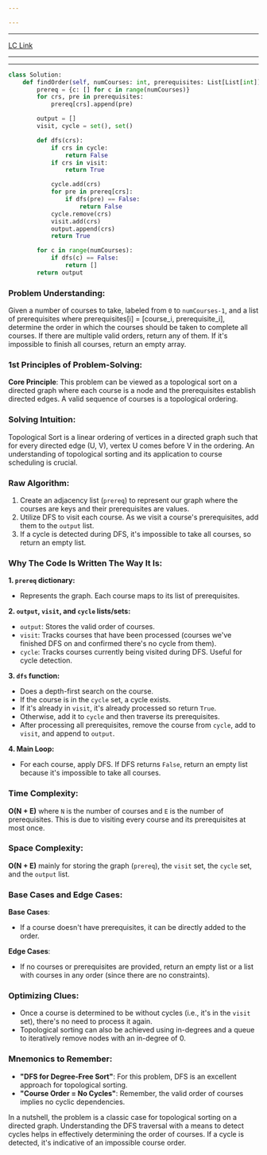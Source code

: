 ```yaml
---

---
```

---
[LC Link](https://leetcode.com/problems/course-schedule-ii/)

---
---

```python
class Solution:
    def findOrder(self, numCourses: int, prerequisites: List[List[int]]) -> List[int]:
        prereq = {c: [] for c in range(numCourses)}
        for crs, pre in prerequisites:
            prereq[crs].append(pre)

        output = []
        visit, cycle = set(), set()

        def dfs(crs):
            if crs in cycle:
                return False
            if crs in visit:
                return True

            cycle.add(crs)
            for pre in prereq[crs]:
                if dfs(pre) == False:
                    return False
            cycle.remove(crs)
            visit.add(crs)
            output.append(crs)
            return True

        for c in range(numCourses):
            if dfs(c) == False:
                return []
        return output

```

### Problem Understanding:

Given a number of courses to take, labeled from `0` to `numCourses-1`, and a list of prerequisites where prerequisites[i] = [course_i, prerequisite_i], determine the order in which the courses should be taken to complete all courses. If there are multiple valid orders, return any of them. If it's impossible to finish all courses, return an empty array.

### 1st Principles of Problem-Solving:

**Core Principle**: This problem can be viewed as a topological sort on a directed graph where each course is a node and the prerequisites establish directed edges. A valid sequence of courses is a topological ordering.

### Solving Intuition:

Topological Sort is a linear ordering of vertices in a directed graph such that for every directed edge (U, V), vertex U comes before V in the ordering. An understanding of topological sorting and its application to course scheduling is crucial.

### Raw Algorithm:

1. Create an adjacency list (`prereq`) to represent our graph where the courses are keys and their prerequisites are values.
2. Utilize DFS to visit each course. As we visit a course's prerequisites, add them to the `output` list.
3. If a cycle is detected during DFS, it's impossible to take all courses, so return an empty list.

### Why The Code Is Written The Way It Is:

**1. `prereq` dictionary:**
- Represents the graph. Each course maps to its list of prerequisites.

**2. `output`, `visit`, and `cycle` lists/sets:**
- `output`: Stores the valid order of courses.
- `visit`: Tracks courses that have been processed (courses we've finished DFS on and confirmed there's no cycle from them).
- `cycle`: Tracks courses currently being visited during DFS. Useful for cycle detection.

**3. `dfs` function:**
- Does a depth-first search on the course.
- If the course is in the `cycle` set, a cycle exists.
- If it's already in `visit`, it's already processed so return `True`.
- Otherwise, add it to `cycle` and then traverse its prerequisites.
- After processing all prerequisites, remove the course from `cycle`, add to `visit`, and append to `output`.

**4. Main Loop:**
- For each course, apply DFS. If DFS returns `False`, return an empty list because it's impossible to take all courses.

### Time Complexity:

**O(N + E)** where `N` is the number of courses and `E` is the number of prerequisites. This is due to visiting every course and its prerequisites at most once.

### Space Complexity:

**O(N + E)** mainly for storing the graph (`prereq`), the `visit` set, the `cycle` set, and the `output` list.

### Base Cases and Edge Cases:

**Base Cases**:
- If a course doesn't have prerequisites, it can be directly added to the order.

**Edge Cases**:
- If no courses or prerequisites are provided, return an empty list or a list with courses in any order (since there are no constraints).

### Optimizing Clues:

- Once a course is determined to be without cycles (i.e., it's in the `visit` set), there's no need to process it again.
- Topological sorting can also be achieved using in-degrees and a queue to iteratively remove nodes with an in-degree of 0.

### Mnemonics to Remember:

- **"DFS for Degree-Free Sort"**: For this problem, DFS is an excellent approach for topological sorting.
- **"Course Order = No Cycles"**: Remember, the valid order of courses implies no cyclic dependencies.

In a nutshell, the problem is a classic case for topological sorting on a directed graph. Understanding the DFS traversal with a means to detect cycles helps in effectively determining the order of courses. If a cycle is detected, it's indicative of an impossible course order.